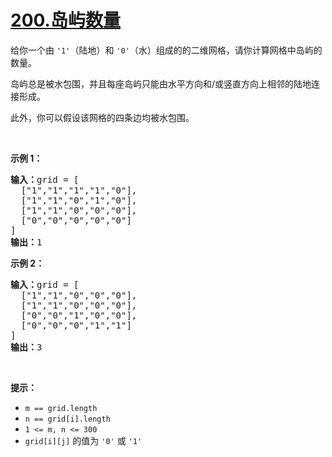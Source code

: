 # [200.岛屿数量](https://leetcode.cn/problems/number-of-islands/)

<p>给你一个由 <code>'1'</code>（陆地）和 <code>'0'</code>（水）组成的的二维网格，请你计算网格中岛屿的数量。</p>

<p>岛屿总是被水包围，并且每座岛屿只能由水平方向和/或竖直方向上相邻的陆地连接形成。</p>

<p>此外，你可以假设该网格的四条边均被水包围。</p>

<p> </p>

<p><strong>示例 1：</strong></p>

<pre>
<strong>输入：</strong>grid = [
  ["1","1","1","1","0"],
  ["1","1","0","1","0"],
  ["1","1","0","0","0"],
  ["0","0","0","0","0"]
]
<strong>输出：</strong>1
</pre>

<p><strong>示例 2：</strong></p>

<pre>
<strong>输入：</strong>grid = [
  ["1","1","0","0","0"],
  ["1","1","0","0","0"],
  ["0","0","1","0","0"],
  ["0","0","0","1","1"]
]
<strong>输出：</strong>3
</pre>

<p> </p>

<p><strong>提示：</strong></p>

<ul>
	<li><code>m == grid.length</code></li>
	<li><code>n == grid[i].length</code></li>
	<li><code>1 <= m, n <= 300</code></li>
	<li><code>grid[i][j]</code> 的值为 <code>'0'</code> 或 <code>'1'</code></li>
</ul>
